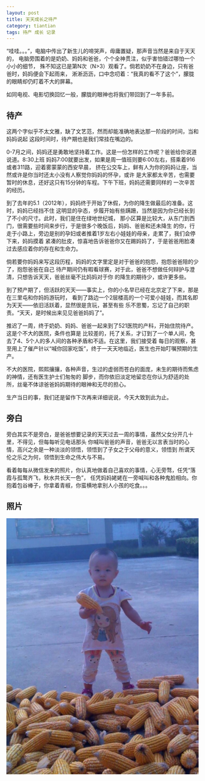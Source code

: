 ```yaml
---
layout: post
title: 天天成长之待产
category: tiantian
tags: 待产 成长 记录
---
```


“哇哇。。。”，电脑中传出了新生儿的啼哭声，毋庸置疑，那声音当然是来自于天天的，
电脑旁围着的是奶奶、妈妈和爸爸，个个全神贯注，似乎害怕错过哪怕一个小小的细节，
殊不知这已是第N次（N>3）观看了。倘若奶奶不在身边，只有爸爸时，妈妈便会下起雨来，
淅淅沥沥，口中念叨着：“我真的看不了这个”，朦胧的眼睛却仍盯着不大的屏幕。

如同电视、电影切换回忆一般，朦胧的眼神也将我们带回到了一年多前。

## 待产

这两个字似乎不太文雅，缺了文艺范，然而却能准确地表达那一阶段的时间，当和妈妈说起
这段时间时，待产期也是我们常挂在嘴边的。

0-7月之间，妈妈还是勇敢地坚持着工作。这是一份怎样的工作呢？爸爸给你说道说道。8:30上班
妈妈7:00就要出发，如果是周一值班则要6:00左右，搭乘着916或者311路，迎着雾蒙蒙的西安早晨，
挤在公交车上，鲜有人为你的妈妈让座，当然或许是你当时还太小没有人察觉你妈妈的怀孕，或许
是大家都太辛苦，也需要暂时的休息，还好这只有15分钟的车程。下午下班，妈妈还需要同样的
一次辛苦的经历。

到了去年的5.1（2012年），妈妈终于开始了休假，为你的降生做最后的准备。这时，妈妈已经挡不住
这明显的孕态，步履开始有些蹒跚，当然是因为你已经长到了不小的尺寸。此时，我们是住在绿地世纪城，
那小区算是比较大，从东门到西门，很需要些时间来步行，于是很多个晚饭后，妈妈、爸爸和还未降生
的你，行走于小路上，旁边是别的孕妇或者推着1岁左右小娃娃的母亲，走累了，我们会停下来，妈妈摸着
紧凑的肚皮，惊喜地告诉爸爸你又在踢妈妈了，于是爸爸用脸凑过去感应着你的存在和生命力。

倘若要你妈妈来写这段历程，妈妈的文字里定是对于爸爸的抱怨，抱怨爸爸陪的少了，抱怨爸爸在自己
待产期间仍有暇看球赛，对于此，爸爸不想做任何辩护与澄清，只想告诉天天，爸爸丝毫不比妈妈对于你
的降生的期待少，或许更多些。

到了预产期了，但活跃的天天——事实上，你的小名早已经在北京定了下来，那是在三里屯和你妈妈游玩时，
看到了路边一个2层楼高的一个可爱小娃娃，而其名即为天天——依旧活跃着，显然很是贪玩，甚至有些
乐不思蜀，忘记了自己的职责。“天天，是时候出来见见爸爸妈妈了”。

推迟了一周，终于奶奶、妈妈、爸爸一起来到了521医院的产科，开始住院待产。这是个不大的医院，条件也算是
比较差的，托了关系，才订到了一个单人间，免去了4、5个人的多人间的各种矛盾和不适。在这里，我们接受着
每日的观察，甚至用上了催产针以“喊你回家吃饭”，终于一天天地临近，医生也开始叮嘱预期的生产。

不大的医院，熙熙攘攘，各种声音，生过的虚弱而苍白的面庞，未生的期待而焦虑的神情，还有医生护士们匆匆的
脚步，而你依旧淡定地留恋在你认为舒适的处所，丝毫不体谅爸爸妈妈期待的眼神和无尽的担心。

生产当日的事，我们还是留作下次再来详细说说，今天大致到此为止。

## 旁白

旁白其实不是旁白，是爸爸想要记录的天天过去一周的事情，虽然父女分开几十里，不得见，但每每听见电话那头
你喊叫爸爸的声音，爸爸无以言表当时的心情，高兴之余是一种淡淡的领悟，领悟到了子女之于父母的意义，领悟到
所谓天伦之乐之为何，领悟到生命之伟大与不易。

看着每每从微信发来的照片，你认真地做着自己喜欢的事情，心无旁骛，任凭“落霞与孤鹜齐飞，秋水共长天一色”，
任凭妈妈姥姥在一旁喊叫和各种鬼脸相向。你抱着包谷棒子，你拿着青椒，你蛮横地拿别人小孩的吃食。。。

## 照片

![tiantian](/assets/images/tiantian20130809.jpg)





